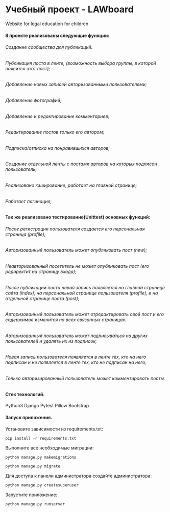# Учебный проект - LAWboard
Website for legal education for children

#### В проекте реализованы следующие функции:

###### Создание сообщества для публикаций.
###### Публикация поста в ленте, (возможность выбора группы, в которой появится этот пост);
###### Добавление новых записей авторизованными пользователями;
###### Добавление фотографий;
###### Добавление и редактирование комментариев;
###### Редактирование постов только его автором;
###### Подписка/отписка на понравившихся авторов;
###### Создание отдельной ленты с постами авторов на которых подписан пользователь;
###### Реализовано кэширование, работает на главной странице;
###### Работает пагинация;

#### Так же реализовано тестирование(Unittest) основных функций:

###### После регистрации пользователя создается его персональная страница (profile);
###### Авторизованный пользователь может опубликовать пост (new);
###### Неавторизованный посетитель не может опубликовать пост (его редиректит на страницу входа);
###### После публикации поста новая запись появляется на главной странице сайта (index), на персональной странице пользователя (profile), и на отдельной странице поста (post);
###### Авторизованный пользователь может отредактировать свой пост и его содержимое изменится на всех связанных страницах.
###### Авторизованный пользователь может подписываться на других пользователей и удалять их из подписок;
###### Новая запись пользователя появляется в ленте тех, кто на него подписан и не появляется в ленте тех, кто не подписан на него;
###### Только авторизированный пользователь может комментировать посты.


#### Стек технологий.
Python3
Django
Pytest
Pillow
Bootstrap


#### Запуск приложения.

Установите зависимости из requirements.txt:

`pip install -r requirements.txt`

Выполните все необходимые миграции:

`python manage.py makemigrations`

`python manage.py migrate`

Для доступа к панели администратора создайте администратора:

`python manage.py createsuperuser`

Запустите приложение:

`python manage.py runserver`
